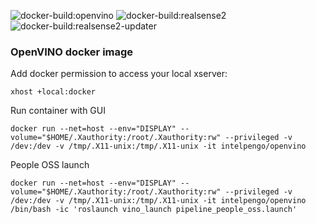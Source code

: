 
![docker-build:openvino](https://github.com/blackpc/pengo-docker/workflows/docker-build:openvino/badge.svg) 
![docker-build:realsense2](https://github.com/blackpc/pengo-docker/workflows/docker-build:realsense2/badge.svg) ![docker-build:realsense2-updater](https://github.com/blackpc/pengo-docker/workflows/docker-build:realsense2-updater/badge.svg)

### OpenVINO docker image

Add docker permission to access your local xserver:
```
xhost +local:docker
```

Run container with GUI
```
docker run --net=host --env="DISPLAY" --volume="$HOME/.Xauthority:/root/.Xauthority:rw" --privileged -v /dev:/dev -v /tmp/.X11-unix:/tmp/.X11-unix -it intelpengo/openvino
```

People OSS launch
```
docker run --net=host --env="DISPLAY" --volume="$HOME/.Xauthority:/root/.Xauthority:rw" --privileged -v /dev:/dev -v /tmp/.X11-unix:/tmp/.X11-unix -it intelpengo/openvino /bin/bash -ic 'roslaunch vino_launch pipeline_people_oss.launch'
```
